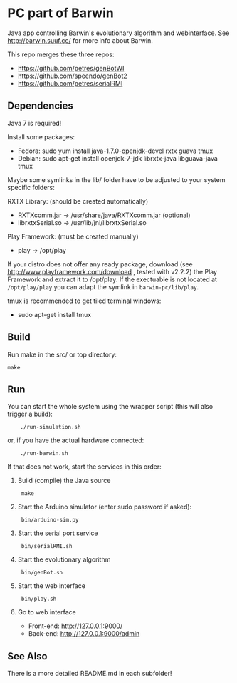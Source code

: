 PC part of Barwin
=================
Java app controlling Barwin's evolutionary algorithm and webinterface.
See http://barwin.suuf.cc/ for more info about Barwin.

This repo merges these three repos:
* https://github.com/petres/genBotWI
* https://github.com/speendo/genBot2
* https://github.com/petres/serialRMI


Dependencies
------------

Java 7 is required!

Install some packages:
* Fedora: sudo yum install java-1.7.0-openjdk-devel rxtx guava tmux
* Debian: sudo apt-get install openjdk-7-jdk librxtx-java libguava-java tmux


Maybe some symlinks in the lib/ folder have to be adjusted to your system specific folders:

RXTX Library: (should be created automatically)

* RXTXcomm.jar -> /usr/share/java/RXTXcomm.jar (optional)
* librxtxSerial.so -> /usr/lib/jni/librxtxSerial.so

Play Framework: (must be created manually)

* play -> /opt/play

If your distro does not offer any ready package, download (see 
http://www.playframework.com/download , tested with v2.2.2) the Play 
Framework and extract it to /opt/play. If the exectuable is not located 
at `/opt/play/play` you can adapt the symlink in `barwin-pc/lib/play`.

tmux is recommended to get tiled terminal windows:

* sudo apt-get install tmux


Build
-----
Run make in the src/ or top directory:

	make


Run
---
You can start the whole system using the wrapper script (this will
also trigger a build):

		./run-simulation.sh

or, if you have the actual hardware connected:

		./run-barwin.sh

If that does not work, start the services in this order:

1. Build (compile) the Java source

		make

2. Start the Arduino simulator (enter sudo password if asked):

		bin/arduino-sim.py

3. Start the serial port service

		bin/serialRMI.sh

4. Start the evolutionary algorithm

		bin/genBot.sh

5. Start the web interface

		bin/play.sh

6. Go to web interface

	* Front-end: http://127.0.0.1:9000/
	* Back-end: http://127.0.0.1:9000/admin


See Also
--------
There is a more detailed README.md in each subfolder!
